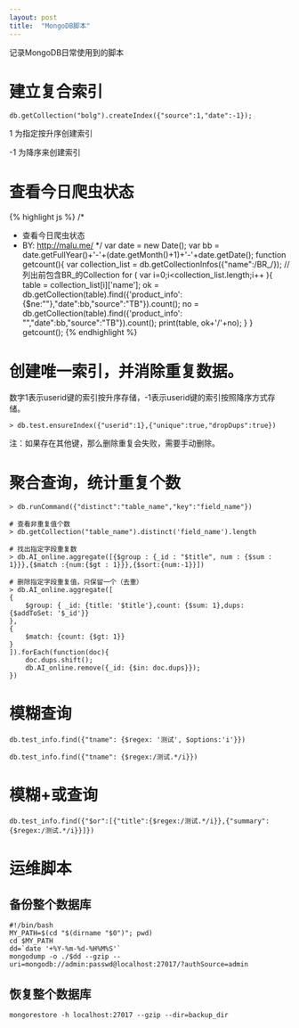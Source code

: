 ```yaml
---
layout: post
title:  "MongoDB脚本"
---
```


记录MongoDB日常使用到的脚本

# 建立复合索引

	db.getCollection("bolg").createIndex({"source":1,"date":-1});

1 为指定按升序创建索引

-1 为降序来创建索引

# 查看今日爬虫状态

{% highlight js %}
/*
* 查看今日爬虫状态
* BY: http://malu.me/
*/
var date = new Date();
var bb = date.getFullYear()+'-'+(date.getMonth()+1)+'-'+date.getDate();
function getcount(){
    var collection_list = db.getCollectionInfos({"name":/BR_/});  // 列出前包含BR_的Collection
    for ( var i=0;i<collection_list.length;i++ ){
        table = collection_list[i]['name'];
        ok = db.getCollection(table).find({'product_info': {$ne:""},"date":bb,"source":"TB"}).count();
        no = db.getCollection(table).find({'product_info': "","date":bb,"source":"TB"}).count();
        print(table, ok+'/'+no);
    }
}
getcount();
{% endhighlight %}


# 创建唯一索引，并消除重复数据。

数字1表示userid键的索引按升序存储，-1表示userid键的索引按照降序方式存储。

    > db.test.ensureIndex({"userid":1},{"unique":true,"dropDups":true}) 

注：如果存在其他键，那么删除重复会失败，需要手动删除。    


# 聚合查询，统计重复个数

	> db.runCommand({"distinct":"table_name","key":"field_name"})

	# 查看非重复值个数
	> db.getCollection("table_name").distinct('field_name').length

	# 找出指定字段重复数
	> db.AI_online.aggregate([{$group : {_id : "$title", num : {$sum : 1}}},{$match :{num:{$gt : 1}}},{$sort:{num:-1}}])

	# 删除指定字段重复值，只保留一个（去重）
	> db.AI_online.aggregate([
    {
        $group: { _id: {title: '$title'},count: {$sum: 1},dups: {$addToSet: '$_id'}}
    },
    {
        $match: {count: {$gt: 1}}
    }
	]).forEach(function(doc){
	    doc.dups.shift();
	    db.AI_online.remove({_id: {$in: doc.dups}});
	})



# 模糊查询

	db.test_info.find({"tname": {$regex: '测试', $options:'i'}}) 

	db.test_info.find({"tname": {$regex:/测试.*/i}})

# 模糊+或查询

	db.test_info.find({"$or":[{"title":{$regex:/测试.*/i}},{"summary":{$regex:/测试.*/i}}]}) 

# 运维脚本

## 备份整个数据库

	#!/bin/bash
	MY_PATH=$(cd "$(dirname "$0")"; pwd)
	cd $MY_PATH
	dd=`date '+%Y-%m-%d-%H%M%S'`
	mongodump -o ./$dd --gzip --uri=mongodb://admin:passwd@localhost:27017/?authSource=admin

## 恢复整个数据库

	mongorestore -h localhost:27017 --gzip --dir=backup_dir